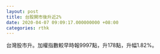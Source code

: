 ```yaml
---
layout: post
title: 台股開市後升近2%
date: 2020-04-07 09:09:17.000000000 +08:00
categories: rthk
---
```


台灣股市升。加權指數較早時報9997點，升178點，升幅1.82%。
